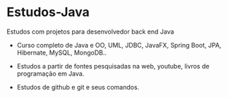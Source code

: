 # Estudos-Java
Estudos com projetos para desenvolvedor back end Java

- Curso completo de Java e OO, UML, JDBC, JavaFX, Spring Boot, JPA, Hibernate, MySQL, MongoDB..

- Estudos a partir de fontes pesquisadas na web, youtube, livros de programação em Java.

- Estudos de github e git e seus comandos.
